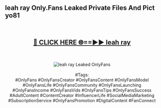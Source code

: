 <h2>leah ray Only.Fans Leaked Private Files And Pict yo81</h2>
<br>
<div align="center">
<h2><a href="https://mediafiles.top/leah_ray" rel="nofollow">🔴 CLICK HERE 🌐==►► leah ray</a></h2>
<br>
<br>
<a href="https://mediafiles.top/leah_ray" rel="nofollow" data-target="animated-image.originalLink"><img src="https://i.ibb.co.com/WyWwxjT/player-gif2.gif" alt="leah ray Leaked OnlyFans" style="max-width: 100%; display: inline-block;" data-target="animated-image.originalImage"></a>
<br><br>
#Tags:
<br>
#OnlyFans #OnlyFansCreator #OnlyFansContent #OnlyFansModel #OnlyFansLife #OnlyFansCommunity #OnlyFansLaunching #OnlyFansIncome #OnlyFansVids #OnlyFansTips #OnlyFansSuccess #AdultContent #ContentCreator #InfluencerLife #SocialMediaMarketing #SubscriptionService #OnlyFansPromotion #DigitalContent #FanConnect
</div>
<br>